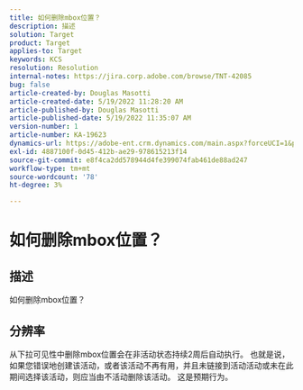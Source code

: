 ```yaml
---
title: 如何删除mbox位置？
description: 描述
solution: Target
product: Target
applies-to: Target
keywords: KCS
resolution: Resolution
internal-notes: https://jira.corp.adobe.com/browse/TNT-42085
bug: false
article-created-by: Douglas Masotti
article-created-date: 5/19/2022 11:28:20 AM
article-published-by: Douglas Masotti
article-published-date: 5/19/2022 11:35:07 AM
version-number: 1
article-number: KA-19623
dynamics-url: https://adobe-ent.crm.dynamics.com/main.aspx?forceUCI=1&pagetype=entityrecord&etn=knowledgearticle&id=09bdf6c7-66d7-ec11-a7b5-000d3a3add22
exl-id: 4887100f-0d45-412b-ae29-978615213f14
source-git-commit: e8f4ca2dd578944d4fe399074fab461de88ad247
workflow-type: tm+mt
source-wordcount: '78'
ht-degree: 3%

---
```


# 如何删除mbox位置？

## 描述

如何删除mbox位置？

## 分辨率


从下拉可见性中删除mbox位置会在非活动状态持续2周后自动执行。 也就是说，如果您错误地创建该活动，或者该活动不再有用，并且未链接到活动活动或未在此期间选择该活动，则应当由不活动删除该活动。 这是预期行为。
